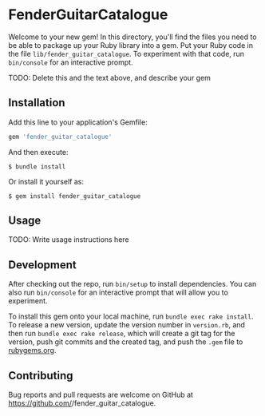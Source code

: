 # FenderGuitarCatalogue

Welcome to your new gem! In this directory, you'll find the files you need to be able to package up your Ruby library into a gem. Put your Ruby code in the file `lib/fender_guitar_catalogue`. To experiment with that code, run `bin/console` for an interactive prompt.

TODO: Delete this and the text above, and describe your gem

## Installation

Add this line to your application's Gemfile:

```ruby
gem 'fender_guitar_catalogue'
```

And then execute:

    $ bundle install

Or install it yourself as:

    $ gem install fender_guitar_catalogue

## Usage

TODO: Write usage instructions here

## Development

After checking out the repo, run `bin/setup` to install dependencies. You can also run `bin/console` for an interactive prompt that will allow you to experiment.

To install this gem onto your local machine, run `bundle exec rake install`. To release a new version, update the version number in `version.rb`, and then run `bundle exec rake release`, which will create a git tag for the version, push git commits and the created tag, and push the `.gem` file to [rubygems.org](https://rubygems.org).

## Contributing

Bug reports and pull requests are welcome on GitHub at https://github.com/<github username>/fender_guitar_catalogue.
